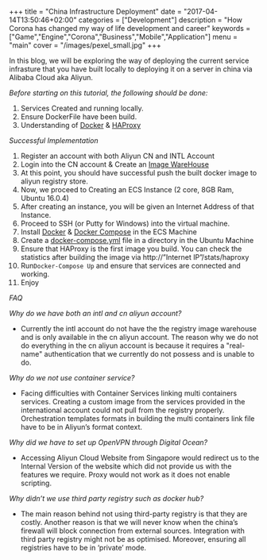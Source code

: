 +++
title = "China Infrastructure Deployment"
date = "2017-04-14T13:50:46+02:00"
categories = ["Development"]
description = "How Corona has changed my way of life development and career"
keywords = ["Game","Engine","Corona","Business","Mobile","Application"]
menu = "main"
cover = "/images/pexel_small.jpg"
+++

[1]: https://docs.docker.com/engine/getstarted/step_four/
[2]: https://hub.docker.com/_/haproxy/
[3]: https://m.aliyun.com/yunqi/articles/9102
[4]: https://docs.docker.com/engine/getstarted/step_one/
[5]: https://docs.docker.com/compose/install/
[6]: https://docs.docker.com/compose/compose-file/compose-file-v2/#dependson
In this blog, we will be exploring the way of deploying the current service infrasture that you have built locally to deploying it on<!--more--> a server in china via Alibaba Cloud aka Aliyun.  

*Before starting on this tutorial, the following should be done:*

1.	Services Created and running locally.
2.	Ensure DockerFile have been build.
3.	Understanding of [Docker][1] & [HAProxy][2]

*Successful Implementation*

1. Register an account with both Aliyun CN and INTL Account
2. Login into the CN account & Create an [Image WareHouse][3]
3. At this point, you should have successful push the built docker image to aliyun registry store.
4. Now, we proceed to Creating an ECS Instance (2 core, 8GB Ram, Ubuntu 16.0.4)
5. After creating an instance, you will be given an Internet Address of that Instance.
6. Proceed to SSH (or Putty for Windows) into the virtual machine.
7. Install [Docker][4] & [Docker Compose][5] in the ECS Machine
8. Create a [docker-compose.yml][6] file in a directory in the Ubuntu Machine
9. Ensure that HAProxy is the first image you build. You can check the statistics after building the image via http://”Internet IP”/stats/haproxy
10.	Run```Docker-Compose Up``` and ensure that services are connected and working.
11.	Enjoy



*FAQ*

*Why do we have both an intl and cn aliyun account?*

+ Currently the intl account do not have the the registry image warehouse and is only available in the cn aliyun account. The reason why we do not do everything in the cn aliyun account is because it requires a "real-name" authentication that we currently do not possess and is unable to do.

*Why do we not use container service?*

+ Facing difficulties with Container Services linking multi containers services. Creating a custom image from the services provided in the international account could not pull from the registry properly. Orchestration templates formats in building the multi containers link file have to be in Aliyun’s format context.


*Why did we have to set up OpenVPN through Digital Ocean?*

+ Accessing Aliyun Cloud Website from Singapore would redirect us to the Internal Version of the website which did not provide us with the features we require. Proxy would not work as it does not enable scripting.

*Why didn’t we use third party registry such as docker hub?*

+ The main reason behind not using third-party registry is that they are costly. Another reason is that we will never know when the china’s firewall will block connection from external sources. Integration with third party registry might not be as optimised. Moreover, ensuring all registries have to be in ‘private’ mode.

